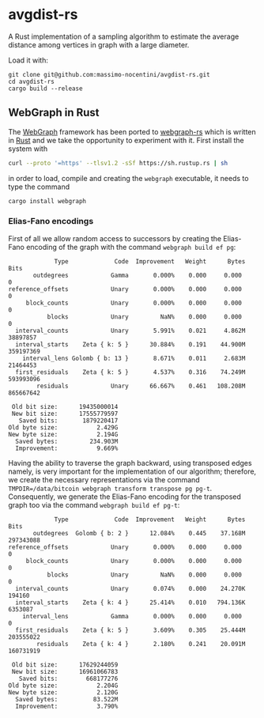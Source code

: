 # avgdist-rs

A Rust implementation of a sampling algorithm to estimate the average distance among vertices in graph with a large diameter.



Load it with:
```
git clone git@github.com:massimo-nocentini/avgdist-rs.git
cd avgdist-rs
cargo build --release
```


## WebGraph in Rust

The [WebGraph](https://webgraph.di.unimi.it/) framework has been ported to [webgraph-rs](https://github.com/vigna/webgraph-rs) which is written in [Rust](https://www.rust-lang.org/) and we take the opportunity to experiment with it. First install the system with 
```bash
curl --proto '=https' --tlsv1.2 -sSf https://sh.rustup.rs | sh
```
in order to load, compile and creating the `webgraph` executable, it needs to type the command 
```bash
cargo install webgraph
``` 

### Elias-Fano encodings

First of all we allow random access to successors by creating the Elias-Fano encoding of the graph with the command `webgraph build ef pg`:

```
             Type             Code  Improvement   Weight      Bytes             Bits
       outdegrees            Gamma       0.000%    0.000     0.000                 0
reference_offsets            Unary       0.000%    0.000     0.000                 0
     block_counts            Unary       0.000%    0.000     0.000                 0
           blocks            Unary         NaN%    0.000     0.000                 0
  interval_counts            Unary       5.991%    0.021     4.862M         38897857
  interval_starts    Zeta { k: 5 }      30.884%    0.191    44.900M        359197369
    interval_lens Golomb { b: 13 }       8.671%    0.011     2.683M         21464453
  first_residuals    Zeta { k: 5 }       4.537%    0.316    74.249M        593993096
        residuals            Unary      66.667%    0.461   108.208M        865667642

 Old bit size:      19435000014
 New bit size:      17555779597
   Saved bits:       1879220417
Old byte size:           2.429G
New byte size:           2.194G
  Saved bytes:         234.903M
  Improvement:           9.669%
```
Having the ability to traverse the graph backward, using transposed edges namely, is very important for the implementation of our algorithm; therefore, we create the necessary representations via the command `TMPDIR=/data/bitcoin webgraph transform transpose pg pg-t`. Consequently, we generate the Elias-Fano encoding for the transposed graph too via the command `webgraph build ef pg-t`:

```
             Type             Code  Improvement   Weight      Bytes             Bits
       outdegrees  Golomb { b: 2 }      12.084%    0.445    37.168M        297343088
reference_offsets            Unary       0.000%    0.000     0.000                 0
     block_counts            Unary       0.000%    0.000     0.000                 0
           blocks            Unary         NaN%    0.000     0.000                 0
  interval_counts            Unary       0.074%    0.000    24.270K           194160
  interval_starts    Zeta { k: 4 }      25.414%    0.010   794.136K          6353087
    interval_lens            Gamma       0.000%    0.000     0.000                 0
  first_residuals    Zeta { k: 5 }       3.609%    0.305    25.444M        203555022
        residuals    Zeta { k: 4 }       2.180%    0.241    20.091M        160731919

 Old bit size:      17629244059
 New bit size:      16961066783
   Saved bits:        668177276
Old byte size:           2.204G
New byte size:           2.120G
  Saved bytes:          83.522M
  Improvement:           3.790%
```
